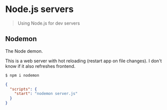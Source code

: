 # Node.js servers
> Using Node.js for dev servers


## Nodemon

The Node demon.

This is a web server with hot reloading (restart app on file changes). I don't know if it also refreshes frontend.

```sh
$ npm i nodemon
```

```json
{
  "scripts": {
    "start": "nodemon server.js"
  }
}
```
